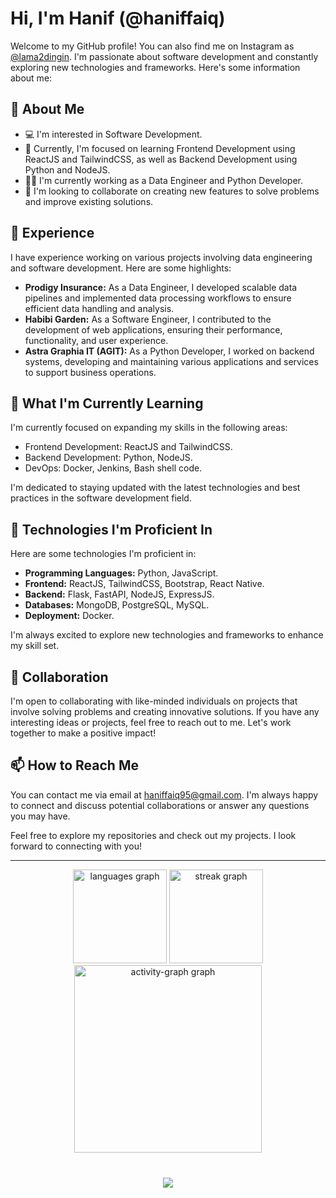 # Hi, I'm Hanif (@haniffaiq)

Welcome to my GitHub profile! You can also find me on Instagram as [@lama2dingin](https://www.instagram.com/lama2dingin/). I'm passionate about software development and constantly exploring new technologies and frameworks. Here's some information about me:

## 👀 About Me
- 💻 I'm interested in Software Development.
- 🌱 Currently, I'm focused on learning Frontend Development using ReactJS and TailwindCSS, as well as Backend Development using Python and NodeJS.
- 👨‍💻 I'm currently working as a Data Engineer and Python Developer.
- 💞️ I'm looking to collaborate on creating new features to solve problems and improve existing solutions.

## 💼 Experience

I have experience working on various projects involving data engineering and software development. Here are some highlights:

- **Prodigy Insurance:** As a Data Engineer, I developed scalable data pipelines and implemented data processing workflows to ensure efficient data handling and analysis.
- **Habibi Garden:** As a Software Engineer, I contributed to the development of web applications, ensuring their performance, functionality, and user experience.
- **Astra Graphia IT (AGIT):** As a Python Developer, I worked on backend systems, developing and maintaining various applications and services to support business operations.

## 🌱 What I'm Currently Learning

I'm currently focused on expanding my skills in the following areas:

- Frontend Development: ReactJS and TailwindCSS.
- Backend Development: Python, NodeJS.
- DevOps: Docker, Jenkins, Bash shell code.

I'm dedicated to staying updated with the latest technologies and best practices in the software development field.

## 🔧 Technologies I'm Proficient In

Here are some technologies I'm proficient in:

- **Programming Languages:** Python, JavaScript.
- **Frontend:** ReactJS, TailwindCSS, Bootstrap, React Native.
- **Backend:** Flask, FastAPI, NodeJS, ExpressJS.
- **Databases:** MongoDB, PostgreSQL, MySQL.
- **Deployment:** Docker.

I'm always excited to explore new technologies and frameworks to enhance my skill set.

## 🤝 Collaboration

I'm open to collaborating with like-minded individuals on projects that involve solving problems and creating innovative solutions. If you have any interesting ideas or projects, feel free to reach out to me. Let's work together to make a positive impact!

## 📫 How to Reach Me

You can contact me via email at haniffaiq95@gmail.com. I'm always happy to connect and discuss potential collaborations or answer any questions you may have.

Feel free to explore my repositories and check out my projects. I look forward to connecting with you!

---

<div align="center">
  <img src="https://github-readme-stats.vercel.app/api/top-langs?username=haniffaiq&locale=en&hide_title=false&layout=compact&card_width=320&langs_count=5&theme=dracula&hide_border=false&order=2" height="150" alt="languages graph"  />
  <img src="https://streak-stats.demolab.com?user=haniffaiq&locale=en&mode=daily&theme=dracula&hide_border=false&border_radius=5&order=3" height="150" alt="streak graph"  />
  <img src="https://github-readme-activity-graph.vercel.app/graph?username=haniffaiq&radius=16&theme=react&area=true&order=5" height="300" alt="activity-graph graph"  />
</div>

###

<br clear="both">

<div align="center">
  <img src="https://profile-counter.glitch.me/haniffaiq/count.svg?"  />
</div>

###

